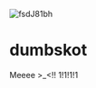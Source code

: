 ![fsdJ81bh](https://github.com/user-attachments/assets/aaca3ad7-78bf-41a7-9928-fd971a33e889)
# dumbskot
Meeee >_&lt;!! 1!1!1!1
